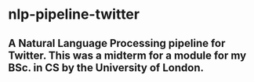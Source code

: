 # nlp-pipeline-twitter

## A Natural Language Processing pipeline for Twitter. This was a midterm for a module for my BSc. in CS by the University of London.
